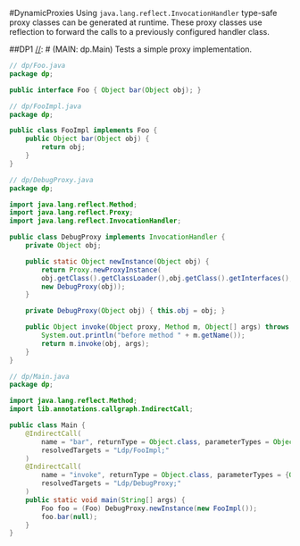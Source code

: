 #DynamicProxies
Using `java.lang.reflect.InvocationHandler` type-safe proxy classes can be generated at runtime.
These proxy classes use reflection to forward the calls to a previously configured handler class.

##DP1
[//]: # (MAIN: dp.Main)
Tests a simple proxy implementation.

```java
// dp/Foo.java
package dp;

public interface Foo { Object bar(Object obj); }
```

```java
// dp/FooImpl.java
package dp;

public class FooImpl implements Foo {
	public Object bar(Object obj) {
		return obj;
	}
}
```

```java
// dp/DebugProxy.java
package dp;

import java.lang.reflect.Method;
import java.lang.reflect.Proxy;
import java.lang.reflect.InvocationHandler;

public class DebugProxy implements InvocationHandler {
    private Object obj;

    public static Object newInstance(Object obj) {
        return Proxy.newProxyInstance(
        obj.getClass().getClassLoader(),obj.getClass().getInterfaces(),
        new DebugProxy(obj));
    }

    private DebugProxy(Object obj) { this.obj = obj; }

    public Object invoke(Object proxy, Method m, Object[] args) throws Throwable {
        System.out.println("before method " + m.getName());
        return m.invoke(obj, args);
    }
}
```

```java
// dp/Main.java
package dp;

import java.lang.reflect.Method;
import lib.annotations.callgraph.IndirectCall;

public class Main {
	@IndirectCall(
        name = "bar", returnType = Object.class, parameterTypes = Object.class, line = 17,
        resolvedTargets = "Ldp/FooImpl;"
    )
    @IndirectCall(
        name = "invoke", returnType = Object.class, parameterTypes = {Object.class, Method.class, Object[].class}, line = 17,
        resolvedTargets = "Ldp/DebugProxy;"
    )
	public static void main(String[] args) {
		Foo foo = (Foo) DebugProxy.newInstance(new FooImpl());
		foo.bar(null);
	}
}
```
[//]: # (END)
